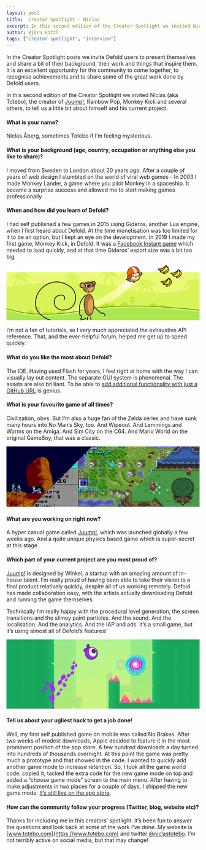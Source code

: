 ```yaml
---
layout: post
title:  Creator Spotlight - Niclas
excerpt: In this second edition of the Creator Spotlight we invited Niclas (aka Totebo), the creator of Juump!, Rainbow Pop, Monkey Kick and several others, to tell us a little bit about himself and his current project.
author: Björn Ritzl
tags: ["creator spotlight", "interview"]
---
```


In the Creator Spotlight posts we invite Defold users to present themselves and share a bit of their background, their work and things that inspire them. It is an excellent opportunity for the community to come together, to recognise achievements and to share some of the great work done by Defold users.

In this second edition of the Creator Spotlight we invited Niclas (aka Totebo), the creator of [Juump!](https://play.google.com/store/apps/details?id=com.winkelgames.juump), Rainbow Pop, Monkey Kick and several others, to tell us a little bit about himself and his current project.

#### What is your name?
Niclas Åberg, sometimes Totebo if I’m feeling mysterious.


#### What is your background (age, country, occupation or anything else you like to share)?
I moved from Sweden to London about 20 years ago. After a couple of years of web design I stumbled on the world of viral web games - In 2003 I made Monkey Lander, a game where you pilot Monkey in a spaceship. It became a surprise success and allowed me to start making games professionally.


#### When and how did you learn of Defold?
I had self published a few games in 2015 using Gideros, another Lua engine, when I first heard about Defold. At the time monetisation was too limited for it to be an option, but I kept an eye on the development. In 2019 I made my first game, Monkey Kick, in Defold. It was a [Facebook Instant game](/manuals/instant-games) which needed to load quickly, and at that time Gideros’ export size was a bit too big.

![](/images/posts/developer-spotlight-niclas-aberg/monkeykick.png)

I’m not a fan of tutorials, so I very much appreciated the exhaustive API reference. That, and the ever-helpful forum, helped me get up to speed quickly.


#### What do you like the most about Defold?
The IDE. Having used Flash for years, I feel right at home with the way I can visually lay out content. The separate GUI system is phenomenal. The assets are also brilliant. To be able to [add additional functionality with just a GitHub URL](/manuals/libraries) is genius.


#### What is your favourite game of all times?
Civilization, obvs. But I’m also a huge fan of the Zelda series and have sunk many hours into No Man’s Sky, too. And Wipeout. And Lemmings and Worms on the Amiga. And Sim City on the C64. And Mario World on the original GameBoy, that was a classic.

![](/images/posts/developer-spotlight-niclas-aberg/totebo-games.png)


#### What are you working on right now?
A hyper casual game called [Juump!](https://play.google.com/store/apps/details?id=com.winkelgames.juump), which was launched globally a few weeks ago. And a quite unique physics based game which is super-secret at this stage.


#### Which part of your current project are you most proud of?
[Juump!](https://play.google.com/store/apps/details?id=com.winkelgames.juump) is designed by Winkel, a startup with an amazing amount of in-house talent. I’m really proud of having been able to take their vision to a final product relatively quickly, despite all of us working remotely. Defold has made collaboration easy, with the artists actually downloading Defold and running the game themselves.

Technically I’m really happy with the procedural level generation, the screen transitions and the slimey paint particles. And the sound. And the localisation. And the analytics. And the IAP and ads. It’s a small game, but it’s using almost all of Defold’s features!

![](/images/posts/developer-spotlight-niclas-aberg/juump.png)


#### Tell us about your ugliest hack to get a job done!
Well, my first self published game on mobile was called No Brakes. After two weeks of modest downloads, Apple decided to feature it in the most prominent position of the app store. A few hundred downloads a day turned into hundreds of thousands overnight. At this point the game was pretty much a prototype and that showed in the code. I wanted to quickly add another game mode to increase retention. So, I took all the game world code, copied it, tacked the extra code for the new game mode on top and added a “choose game mode” screen to the main menu. After having to make adjustments in two places for a couple of days, I shipped the new game mode. [It’s still live on the app store](https://apps.apple.com/us/app/no-brakes/id852250176).


#### How can the community follow your progress (Twitter, blog, website etc)?
Thanks for including me in this creators’ spotlight. It’s been fun to answer the questions and look back at some of the work I’ve done. My website is [www.totebo.com](https://www.totebo.com) and twitter [@niclastotebo](https://twitter.com/niclastotebo). I’m not terribly active on social media, but that may change!
